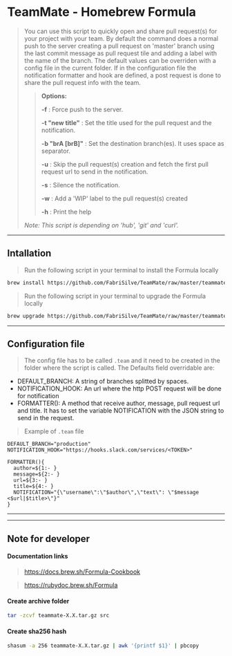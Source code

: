 # TeamMate - Homebrew Formula
> You can use this script to quickly open and share pull request(s) for your project with your team.
> By default the command does a normal push to the server creating a pull request on 'master' branch using the last commit message as pull request tile and adding a label with the name of the branch.
> The default values can be overriden with a config file in the current folder.
> If in the configuration file the notification formatter and hook are defined, a post request is done to share the pull request info with the team.
>
>> **Options:**
>>
>> **-f**              : Force push to the server.
>>
>> **-t "new title"**  : Set the title used for the pull request and the notification.
>>
>> **-b "brA [brB]"**  : Set the destination branch(es). It uses space as separator.
>>
>> **-u**              : Skip the pull request(s) creation and fetch the first pull request url to send in the notification.
>>
>> **-s**              : Silence the notification.
>>
>> **-w**              : Add a 'WIP' label to the pull request(s) created
>> 
>> **-h**							 : Print the help
>
> *Note: This script is depending on 'hub', 'git' and 'curl'.*

---

## Intallation
> Run the following script in your terminal to install the Formula locally

```sh
brew install https://github.com/FabriSilve/TeamMate/raw/master/teammate.rb
```

> Run the following script in your terminal to upgrade the Formula locally

```sh
brew upgrade https://github.com/FabriSilve/TeamMate/raw/master/teammate.rb
```

---
## Configuration file

> The config file has to be called `.team` and it need to be created in the folder where the script is called.
> The Defaults field overridable are:
- DEFAULT_BRANCH: A string of branches splitted by spaces.
- NOTIFICATION_HOOK: An url where the http POST request will be done for notification
- FORMATTER(): A method that receive author, message, pull request url and title. It has to set the variable NOTIFICATION with the JSON string to send in the request.

> Example of `.team` file

```shell
DEFAULT_BRANCH="production"
NOTIFICATION_HOOK="https://hooks.slack.com/services/<TOKEN>"

FORMATTER(){
  author=${1:- }
  message=${2:- }
  url=${3:- }
  title=${4:- }
  NOTIFICATION="{\"username\":\"$author\",\"text\": \"$message <$url|$title>\"}"
}
```

-----
-----

## Note for developer

#### Documentation links
> https://docs.brew.sh/Formula-Cookbook

> https://rubydoc.brew.sh/Formula

#### Create archive folder
```sh
tar -zcvf teammate-X.X.tar.gz src
```

#### Create sha256 hash
```sh
shasum -a 256 teammate-X.X.tar.gz | awk '{printf $1}' | pbcopy
```
